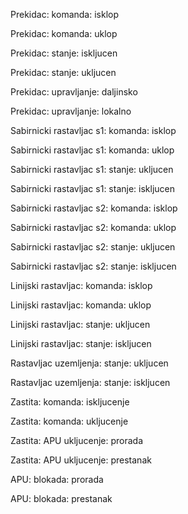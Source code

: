 Prekidac: komanda: isklop

Prekidac: komanda: uklop

Prekidac: stanje: iskljucen

Prekidac: stanje: ukljucen

Prekidac: upravljanje: daljinsko

Prekidac: upravljanje: lokalno


Sabirnicki rastavljac s1: komanda: isklop

Sabirnicki rastavljac s1: komanda: uklop

Sabirnicki rastavljac s1: stanje: ukljucen

Sabirnicki rastavljac s1: stanje: iskljucen


Sabirnicki rastavljac s2: komanda: isklop

Sabirnicki rastavljac s2: komanda: uklop

Sabirnicki rastavljac s2: stanje: ukljucen

Sabirnicki rastavljac s2: stanje: iskljucen


Linijski rastavljac: komanda: isklop

Linijski rastavljac: komanda: uklop

Linijski rastavljac: stanje: ukljucen

Linijski rastavljac: stanje: iskljucen


Rastavljac uzemljenja: stanje: ukljucen

Rastavljac uzemljenja: stanje: iskljucen


Zastita: komanda: iskljucenje

Zastita: komanda: ukljucenje

Zastita: APU ukljucenje: prorada

Zastita: APU ukljucenje: prestanak


APU: blokada: prorada

APU: blokada: prestanak
